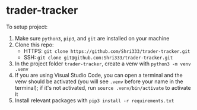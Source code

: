 # trader-tracker

To setup project:
1. Make sure `python3`, `pip3`, and `git` are installed on your machine
2. Clone this repo:
   - HTTPS: `git clone https://github.com/Shri333/trader-tracker.git`
   - SSH: `git clone git@github.com:Shri333/trader-tracker.git`
3. In the project folder `trader-tracker`, create a venv with `python3 -m venv .venv`
4. If you are using Visual Studio Code, you can open a terminal and the venv should be activated (you will see `.venv` before your name in the terminal); if it's not activated, run `source .venv/bin/activate` to activate it
5. Install relevant packages with `pip3 install -r requirements.txt`
